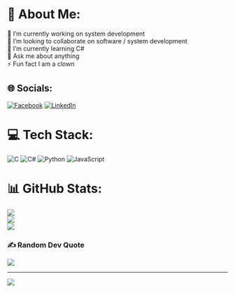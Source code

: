 # 💫 About Me:
🔭 I’m currently working on system development<br>👯 I’m looking to collaborate on software / system development<br>🌱 I’m currently learning C#<br>💬 Ask me about anything<br>⚡ Fun fact I am a clown


## 🌐 Socials:
[![Facebook](https://img.shields.io/badge/Facebook-%231877F2.svg?logo=Facebook&logoColor=white)](https://www.facebook.com/profile.php?id=100010195844656) [![LinkedIn](https://img.shields.io/badge/LinkedIn-%230077B5.svg?logo=linkedin&logoColor=white)](https://www.linkedin.com/in/lander-furusho-gerotto-097468264/) 

# 💻 Tech Stack:
![C](https://img.shields.io/badge/c-%2300599C.svg?style=flat-square&logo=c&logoColor=white) ![C#](https://img.shields.io/badge/c%23-%23239120.svg?style=flat-square&logo=c-sharp&logoColor=white) ![Python](https://img.shields.io/badge/python-3670A0?style=flat-square&logo=python&logoColor=ffdd54) ![JavaScript](https://img.shields.io/badge/javascript-%23323330.svg?style=flat-square&logo=javascript&logoColor=%23F7DF1E)
# 📊 GitHub Stats:
![](https://github-readme-stats.vercel.app/api?username=landergerotto&theme=midnight-purple&hide_border=false&include_all_commits=false&count_private=false)<br/>
![](https://github-readme-streak-stats.herokuapp.com/?user=landergerotto&theme=midnight-purple&hide_border=false)<br/>
![](https://github-readme-stats.vercel.app/api/top-langs/?username=landergerotto&theme=midnight-purple&hide_border=false&include_all_commits=false&count_private=false&layout=compact)

### ✍️ Random Dev Quote
![](https://quotes-github-readme.vercel.app/api?type=horizontal&theme=tokyonight)

---
[![](https://visitcount.itsvg.in/api?id=landergerotto&icon=5&color=6)](https://visitcount.itsvg.in)

